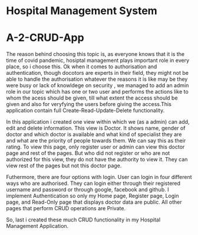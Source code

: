 # Hospital Management System
# A-2-CRUD-App

The reason behind choosing this topic is, as everyone knows that it is the time of covid pandemic, hosiptal management plays important role in every place, so i choose this.
Ok when it comes to authorisation and authentication, though docotors are experts in their field, they might not be able to handle the authorisation 
whatever the reasons it is like may be they were busy or lack of knowldege on security , we managed to add an admin role in our topic which has one or two user and performs the actions like to whom the acess should be given, till what extent the access should be given and also for veryfying the users before giving the access.This application contain full Create-Read-Update-Delete functionality.

In this application i created one view within which we (as a admin) can add, edit and delete information. This view is Doctor. It shows name, gender of doctor and which doctor is available and what kind of specialist they are and what are the priority of people towards them. We can say this as their rating. To view this page, only register user or admin can view this doctor page and rest of the pages. But who did not register or who are not authorized for this view, they do not have the authority to view it. They can view rest of the pages but not this doctor page.

Futhermore, there are four options with login. User can login in four different ways who are authorised. They can login either through their registered username and password or through google, facebook and github. I implement Authentication so only my Home page, Register page, Login
page, and Read-Only page that displays doctor data are public. All other pages that perform CRUD operations are Private.

So, last i created these much CRUD functionality in my Hospital Management Application.
